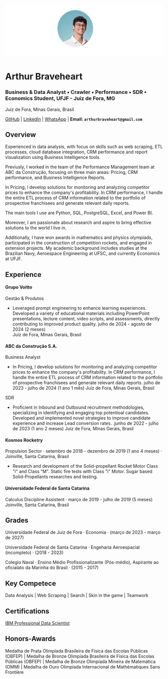 <h1 align="left">
  <img src="https://raw.githubusercontent.com/arthbraveheart/markdowns/main/Apresenta%C3%A7%C3%A3o%20sem%20t%C3%ADtulo%20(1).svg"
    object-fit: cover;" alt="Polars logo">
  <br>
</h1>

# Arthur Braveheart
### Business & Data Analyst • Crawler • Performance • SDR • Economics Student, UFJF - Juiz de Fora, MG
Juiz de Fora, Minas Gerais, Brasil

<p align="center">
  
  <a href="https://github.com/arthbraveheart">GitHub</a>
  |
  <a href="https://www.linkedin.com/in/arthur-braveheart">LinkedIn</a>
  |
 <a href="https://wa.me/5532985140754">WhatsApp</a>
  |
  <b> Email: `arthurbraveheart@gmail.com` </b>
 
</p>

## Overview

Experienced in data analysis, with focus on skills such as web scraping, ETL processes, cloud database integration, CRM performance and report visualization using Business Intelligence tools. 

Previusly, I worked in the team of the Performance Management team at   ABC da Construção, focusing on three main areas: Pricing, CRM performance, and Business Intelligence Reports.

In Pricing, I develop solutions for monitoring and analyzing competitor prices to enhance the company's profitability. In CRM performance, I handle the entire ETL process of CRM information related to the portfolio of prospective franchisees and generate relevant daily reports.

The main tools I use are Python, SQL, PostgreSQL, Excel, and Power BI.

Moreover, I am passionate about research and aspire to bring effective solutions to the world I live in.

Additionally, I have won awards in mathematics and physics olympiads, participated in the construction of competition rockets, and engaged in extension projects. My academic background includes studies at the Brazilian Navy, Aeroespace Engineering at UFSC, and currently Economics at UFJF.

## Experience
#### Grupo Voitto
Gestão & Produtos
- Leveraged prompt engineering to enhance learning experiences. Developed a variety of educational materials including PowerPoint presentations, lecture content, video scripts, and assessments, directly contributing to improved product quality.
julho de 2024 - agosto de 2024 (2 meses)  
Juiz de Fora, Minas Gerais, Brasil

#### ABC da Construção S.A.
Business Analyst
- In Pricing, I develop solutions for monitoring and analyzing competitor prices to enhance the company's profitability. In CRM performance, I handle the entire ETL process of CRM information related to the portfolio of prospective franchisees and generate relevant daily reports.
julho de 2023 - julho de 2024 (1 ano 1 mês)
Juiz de Fora, Minas Gerais, Brasil

SDR
- Proficient in Inbound and Outbound recruitment methodologies, specializing in identifying and engaging top potentioal candidates. Developed and implemented novel strategies to improve candidate experience and increase Lead conversion rates. .junho de 2022 - julho de 2023 (1 ano 2 meses) Juiz de Fora, Minas Gerais, Brasil

#### Kosmos Rocketry
Propulsion Sector ·
setembro de 2018 - dezembro de 2019 (1 ano 4 meses) · Joinville, Santa Catarina, Brasil
- Research and development of the Solid-propellant Rocket Motor Class "i" and Class "M".
Static fire tests with Class "i" Motor.
Sugar based Solid-Propellants researches and testing.

#### Universidade Federal de Santa Catarina
Calculus Discipline Assistent · 
março de 2019 - julho de 2019 (5 meses) Joinville, Santa Catarina, Brasil


## Grades
Universidade Federal de Juiz de Fora · 
Economia · (março de 2023 - março de 2027)

Universidade Federal de Santa Catarina · 
Engeharia Aeroespacial (incompleto) · (2018 - 2023)

Colegio Naval · 
Ensino Médio Profissionalizante (Pós-médio), Aspirante ao oficialato da Marinha do Brasil · (2015 - 2017)

## Key Competece
Data Analysis
|
Web Scraping
|
Search
|
Skin in the game
|
Teamwork

## Certifications
[IBM Professional Data Scientist](https://www.credly.com/badges/13574839-031d-4aff-a74c-64e016c2e02f/public_url)

## Honors-Awards
Medalha de Prata Olimpíada Brasileira de Física das Escolas Públicas (OBFEP)
|
Medalha de Bronze Olimpíada Brasileira de Física das Escolas Públicas (OBFEP)
|
Medalha de Bronze Olimpíada Mineira de Matemática (OMM)
|
Medalha de Ouro Olimpíada Internacional de Mathématiques Sans Frontière



